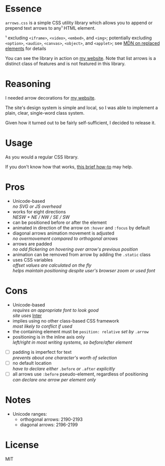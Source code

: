 # Essence

`arrows.css` is a simple CSS utility library which allows you to append or prepend text arrows to any¹ HTML element.

¹ excluding `<iframe>`, `<video>`, `<embed>`, and `<img>`; potentially excluding `<option>`, `<audio>`, `<canvas>`, `<object>`, and `<applet>`; see [MDN on replaced elements](https://developer.mozilla.org/en-US/docs/Web/CSS/Replaced_element) for details

You can see the library in action on [my website](https://hyperseeker.stream/). Note that list arrows is a distinct class of features and is not featured in this library.

# Reasoning

I needed arrow decorations for [my website](https://hyperseeker.stream/).

The site's design system is simple and local, so I was able to implement a plain, clear, single-word class system.

Given how it turned out to be fairly self-sufficient, I decided to release it.

# Usage

As you would a regular CSS library.

If you don't know how that works, [this brief how-to](https://www.w3schools.com/css/css_howto.asp) may help.

# Pros

* Unicode-based  
  *no SVG or JS overhead*
* works for eight directions  
  *NESW + NE / NW / SE / SW*
* can be positioned before or after the element
* animated in direction of the arrow on `:hover` and `:focus` by default
* diagonal arrows animation movement is adjusted  
  *no overmovement compared to orthogonal arrows*
* arrows are padded  
  *no odd flickering on hovering over arrow's previous position*
* animation can be removed from arrow by adding the `.static` class
* uses CSS variables  
  *offset values are calculated on the fly*  
  *helps maintain positioning despite user's browser zoom or used font*

# Cons

* Unicode-based  
  *requires an appropriate font to look good*  
  *site uses* [Inter](https://rsms.me/inter/)
* implies using no other class-based CSS framework  
  *most likely to conflict if used*
* the containing element must be `position: relative`
  *set by* `.arrow`
* positioning is in the inline axis only  
  *left/right in most writing systems, so before/after element*
  
- [ ] padding is imperfect for text  
  *prevents about one character's worth of selection*
- [ ] no default location  
  *have to declare either* `.before` *or* `.after` *explicitly*
- [ ] all arrows use `:before` pseudo-element, regardless of positioning  
  *can declare one arrow per element only*

# Notes

* Unicode ranges:
  - orthogonal arrows: 2190-2193
  - diagonal arrows: 2196-2199

# License

MIT